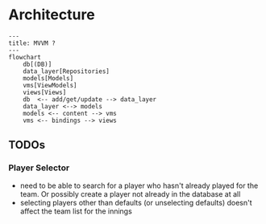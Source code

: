 # Architecture

```mermaid
---
title: MVVM ?
---
flowchart
    db[(DB)]
    data_layer[Repositories]
    models[Models]
    vms[ViewModels]
    views[Views]
    db  <-- add/get/update --> data_layer
    data_layer <--> models
    models <-- content --> vms
    vms <-- bindings --> views
```

## TODOs

### Player Selector

* need to be able to search for a player who hasn't already played for the team. Or possibly create a player not already in the database at all
* selecting players other than defaults (or unselecting defaults) doesn't affect the team list for the innings
